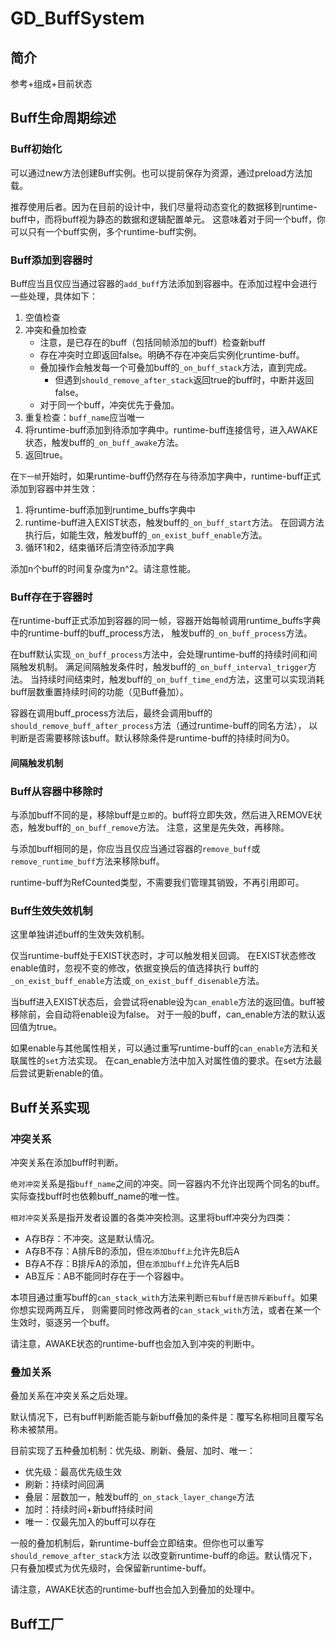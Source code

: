 # GD_BuffSystem

## 简介

参考+组成+目前状态

## Buff生命周期综述

### Buff初始化

可以通过new方法创建Buff实例。也可以提前保存为资源，通过preload方法加载。

推荐使用后者。因为在目前的设计中，我们尽量将动态变化的数据移到runtime-buff中，而将buff视为静态的数据和逻辑配置单元。
这意味着对于同一个buff，你可以只有一个buff实例，多个runtime-buff实例。

### Buff添加到容器时

Buff应当且仅应当通过容器的`add_buff`方法添加到容器中。在添加过程中会进行一些处理，具体如下：
1. 空值检查
2. 冲突和叠加检查
	- 注意，是已存在的buff（包括同帧添加的buff）检查新buff
	- 存在冲突时立即返回false。明确不存在冲突后实例化runtime-buff。
	- 叠加操作会触发每一个可叠加buff的`_on_buff_stack`方法，直到完成。
		- 但遇到`should_remove_after_stack`返回true的buff时，中断并返回false。
	- 对于同一个buff，冲突优先于叠加。
3. 重复检查：`buff_name`应当唯一
4. 将runtime-buff添加到待添加字典中。runtime-buff连接信号，进入AWAKE状态，触发buff的`_on_buff_awake`方法。
5. 返回true。

在`下一帧`开始时，如果runtime-buff仍然存在与待添加字典中，runtime-buff正式添加到容器中并生效：
1. 将runtime-buff添加到runtime_buffs字典中
2. runtime-buff进入EXIST状态，触发buff的`_on_buff_start`方法。
在回调方法执行后，如能生效，触发buff的`_on_exist_buff_enable`方法。
3. 循环1和2，结束循环后清空待添加字典

添加n个buff的时间复杂度为n^2。请注意性能。

### Buff存在于容器时

在runtime-buff正式添加到容器的同一帧，容器开始每帧调用runtime_buffs字典中的runtime-buff的buff_process方法，
触发buff的`_on_buff_process`方法。

在buff默认实现`_on_buff_process`方法中，会处理runtime-buff的持续时间和间隔触发机制。
满足间隔触发条件时，触发buff的`_on_buff_interval_trigger`方法。
当持续时间结束时，触发buff的`_on_buff_time_end`方法，这里可以实现消耗buff层数重置持续时间的功能（见Buff叠加）。

容器在调用buff_process方法后，最终会调用buff的`should_remove_buff_after_process`方法（通过runtime-buff的同名方法），
以判断是否需要移除该buff。默认移除条件是runtime-buff的持续时间为0。

#### 间隔触发机制

### Buff从容器中移除时

与添加buff不同的是，移除buff是`立即`的。buff将立即失效，然后进入REMOVE状态，触发buff的`_on_buff_remove`方法。
注意，这里是先失效，再移除。

与添加buff相同的是，你应当且仅应当通过容器的`remove_buff`或`remove_runtime_buff`方法来移除buff。

runtime-buff为RefCounted类型，不需要我们管理其销毁，不再引用即可。

### Buff生效失效机制

这里单独讲述buff的生效失效机制。

仅当runtime-buff处于EXIST状态时，才可以触发相关回调。
在EXIST状态修改enable值时，忽视不变的修改，依据变换后的值选择执行
buff的`_on_exist_buff_enable`方法或`_on_exist_buff_disenable`方法。

当buff进入EXIST状态后，会尝试将enable设为`can_enable`方法的返回值。buff被移除前，会自动将enable设为false。
对于一般的buff，can_enable方法的默认返回值为true。

如果enable与其他属性相关，可以通过重写runtime-buff的`can_enable`方法和关联属性的`set`方法实现。
在can_enable方法中加入对属性值的要求。在set方法最后尝试更新enable的值。

## Buff关系实现

### 冲突关系

冲突关系在添加buff时判断。

`绝对冲突`关系是指`buff_name`之间的冲突。同一容器内不允许出现两个同名的buff。实际查找buff时也依赖buff_name的唯一性。

`相对冲突`关系是指开发者设置的各类冲突检测。这里将buff冲突分为四类：
- A存B存：不冲突。这是默认情况。
- A存B不存：A排斥B的添加，但`在添加buff上`允许先B后A
- B存A不存：B排斥A的添加，但`在添加buff上`允许先A后B
- AB互斥：AB不能同时存在于一个容器中。

本项目通过重写buff的`can_stack_with`方法来判断`已有buff是否排斥新buff`。如果你想实现两两互斥，
则需要同时修改两者的`can_stack_with`方法，或者在某一个生效时，驱逐另一个buff。

请注意，AWAKE状态的runtime-buff也会加入到冲突的判断中。

### 叠加关系

叠加关系在冲突关系之后处理。

默认情况下，已有buff判断能否能与新buff叠加的条件是：覆写名称相同且覆写名称未被禁用。

目前实现了五种叠加机制：优先级、刷新、叠层、加时、唯一：
- 优先级：最高优先级生效
- 刷新：持续时间回满
- 叠层：层数加一，触发buff的`_on_stack_layer_change`方法
- 加时：持续时间+新buff持续时间
- 唯一：仅最先加入的buff可以存在

一般的叠加机制后，新runtime-buff会立即结束。但你也可以重写`should_remove_after_stack`方法
以改变新runtime-buff的命运。默认情况下，只有叠加模式为优先级时，会保留新runtime-buff。

请注意，AWAKE状态的runtime-buff也会加入到叠加的处理中。

## Buff工厂
